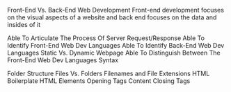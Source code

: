 Front-End Vs. Back-End Web Development
Front-end development focuses on the visual aspects of a website 
and back end focuses on the data and insides of it

Able To Articulate The Process Of Server Request/Response 
Able To Identify Front-End Web Dev Languages
Able To Identify Back-End Web Dev Languages
Static Vs. Dynamic Webpage
Able To Distinguish Between The Front-End Web Dev Languages Syntax

Folder Structure
Files Vs. Folders
Filenames and File Extensions
HTML Boilerplate
HTML Elements
Opening Tags
Content
Closing Tags
